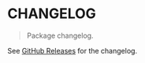 # CHANGELOG

> Package changelog.

See [GitHub Releases](https://github.com/stdlib-js/stats-base-dists-weibull-mean/releases) for the changelog.